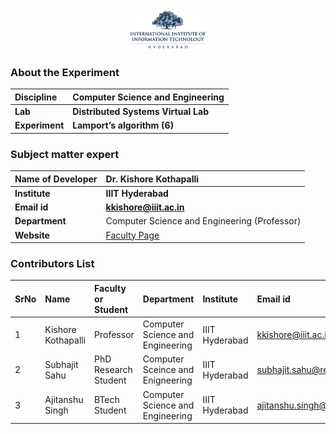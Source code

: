<div align="center">
<img src="experiment/images/iiith-logo.png" width="25%">
</div>


### About the Experiment

<b>Discipline | <b>Computer Science and Engineering
:--|:--|
<b> Lab | <b> Distributed Systems Virtual Lab
<b> Experiment | <b> Lamport’s algorithm (6)


### Subject matter expert

<b>Name of Developer | <b> Dr. Kishore Kothapalli
:--|:--|
<b> Institute | <b> IIIT Hyderabad
<b> Email id | <b> kkishore@iiit.ac.in
<b> Department | Computer Science and Engineering (Professor)
<b> Website | [Faculty Page](https://faculty.iiit.ac.in/~kkishore/)


### Contributors List

SrNo | Name | Faculty or Student | Department| Institute | Email id
:--|:--|:--|:--|:--|:--|
1 | Kishore Kothapalli | Professor | Computer Science and Engineering | IIIT Hyderabad | kkishore@iiit.ac.in
2 | Subhajit Sahu | PhD Research Student | Computer Sceince and Enigneering | IIIT Hyderabad | subhajit.sahu@research.iiit.ac.in
3 | Ajitanshu Singh | BTech Student | Computer Science and Engineering | IIIT Hyderabad | ajitanshu.singh@research.iiit.ac.in
